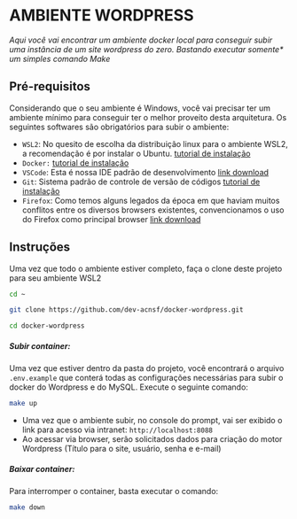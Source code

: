 # AMBIENTE WORDPRESS

_Aqui você vai encontrar um ambiente docker local para conseguir subir uma instância de um site wordpress do zero. Bastando executar somente\* um simples comando Make_

## Pré-requisitos

Considerando que o seu ambiente é Windows, você vai precisar ter um ambiente mínimo para conseguir ter o melhor proveito desta arquitetura. Os seguintes softwares são obrigatórios para subir o ambiente:

-   `WSL2`: No quesito de escolha da distribuição linux para o ambiente WSL2, a recomendação é por instalar o Ubuntu. [tutorial de instalação](https://docs.microsoft.com/pt-br/windows/wsl/install)
-   `Docker:` [tutorial de instalação](https://docs.docker.com/desktop/windows/install/)
-   `VSCode`: Esta é nossa IDE padrão de desenvolvimento [link download](https://code.visualstudio.com/download)
-   `Git`: Sistema padrão de controle de versão de códigos [tutorial de instalação](https://git-scm.com/book/en/v2/Getting-Started-Installing-Git)
-   `Firefox`: Como temos alguns legados da época em que haviam muitos conflitos entre os diversos browsers existentes, convencionamos o uso do Firefox como principal browser [link download](https://www.mozilla.org/en-US/firefox/new/)

## Instruções

Uma vez que todo o ambiente estiver completo, faça o clone deste projeto para seu ambiente WSL2

```sh
cd ~
```

```sh
git clone https://github.com/dev-acnsf/docker-wordpress.git
```

```sh
cd docker-wordpress
```

##### _Subir container:_

Uma vez que estiver dentro da pasta do projeto, você encontrará o arquivo `.env.example` que conterá todas as configurações necessárias para subir o docker do Wordpress e do MySQL. Execute o seguinte comando:

```sh
make up
```

-   Uma vez que o ambiente subir, no console do prompt, vai ser exibido o link para acesso via intranet: `http://localhost:8088`
-   Ao acessar via browser, serão solicitados dados para criação do motor Wordpress (Título para o site, usuário, senha e e-mail)

##### _Baixar container:_

Para interromper o container, basta executar o comando:

```sh
make down
```